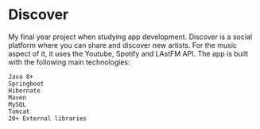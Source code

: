 # Discover
My final year project when studying app development. Discover is a social platform where you can share and discover new artists. For the music aspect of it, it uses the Youtube, Spotify and LAstFM API. The app is built with the following main technologies:

    Java 8+
    Springboot
    Hibernate
    Maven
    MySQL
    Tomcat
    20+ External libraries


